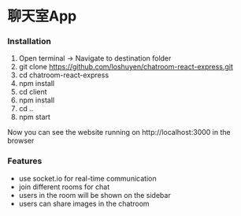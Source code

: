 # 聊天室App
### Installation
1. Open terminal -> Navigate to destination folder
2. git clone https://github.com/loshuyen/chatroom-react-express.git
3. cd chatroom-react-express
4. npm install
5. cd client
6. npm install
7. cd ..
8. npm start

Now you can see the website running on http://localhost:3000 in the browser
### Features
- use socket.io for real-time communication
- join different rooms for chat
- users in the room will be shown on the sidebar
- users can share images in the chatroom
